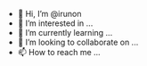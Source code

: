 - 👋 Hi, I’m @irunon
- 👀 I’m interested in ...
- 🌱 I’m currently learning ...
- 💞️ I’m looking to collaborate on ...
- 📫 How to reach me ...

<!---
irunon/irunon is a ✨ special ✨ repository because its `README.md` (this file) appears on your GitHub profile.
You can click the Preview link to take a look at your changes.
--->
